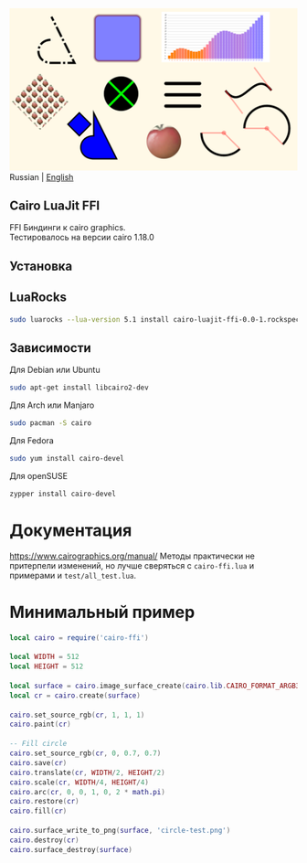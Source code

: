 ![Screenshot](https://github.com/uriid1/cairo-luajit-ffi/blob/main/screenshot.png)
Russian | [English](README.md)</br>

## Cairo LuaJit FFI
FFI Биндинги к cairo graphics.</br>
Тестировалось на версии cairo 1.18.0

## Установка
## LuaRocks
```bash
sudo luarocks --lua-version 5.1 install cairo-luajit-ffi-0.0-1.rockspec
```

## Зависимости
Для Debian или Ubuntu
```bash
sudo apt-get install libcairo2-dev
```

Для Arch или Manjaro
```bash
sudo pacman -S cairo
```

Для Fedora
```bash
sudo yum install cairo-devel
```

Для openSUSE
```bash
zypper install cairo-devel
```

# Документация
https://www.cairographics.org/manual/
Методы практически не притерпели изменений, но лучше сверяться с `cairo-ffi.lua` и примерами и `test/all_test.lua`.

# Минимальный пример
```lua
local cairo = require('cairo-ffi')

local WIDTH = 512
local HEIGHT = 512

local surface = cairo.image_surface_create(cairo.lib.CAIRO_FORMAT_ARGB32, WIDTH, HEIGHT)
local cr = cairo.create(surface)

cairo.set_source_rgb(cr, 1, 1, 1)
cairo.paint(cr)

-- Fill circle
cairo.set_source_rgb(cr, 0, 0.7, 0.7)
cairo.save(cr)
cairo.translate(cr, WIDTH/2, HEIGHT/2)
cairo.scale(cr, WIDTH/4, HEIGHT/4)
cairo.arc(cr, 0, 0, 1, 0, 2 * math.pi)
cairo.restore(cr)
cairo.fill(cr)

cairo.surface_write_to_png(surface, 'circle-test.png')
cairo.destroy(cr)
cairo.surface_destroy(surface)
```
